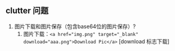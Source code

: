 ## <a name='clutter-quesition'>clutter 问题</a>

1. 图片下载和图片保存（包含base64位的图片保存）?
    1.  图片下载：`<a href="img.png" target="_blank" download="aaa.png">Download Pic</a>` [download 标志下载]
